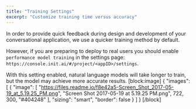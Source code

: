 ```yaml
---
title: "Training Settings"
excerpt: "Customize training time versus accuracy"
---
```

In order to provide quick feedback during design and development of your conversational application, we use a quicker training method by default.

However, if you are preparing to deploy to real users you should enable `performance model training` in the settings page: `https://console.init.ai/#/project/<appID>/settings`.

With this setting enabled, natural language models will take longer to train, but the model may achieve more accurate results.
[block:image]
{
  "images": [
    {
      "image": [
        "https://files.readme.io/f8e42a5-Screen_Shot_2017-05-19_at_5.19.25_PM.png",
        "Screen Shot 2017-05-19 at 5.19.25 PM.png",
        722,
        300,
        "#404248"
      ],
      "sizing": "smart",
      "border": false
    }
  ]
}
[/block]